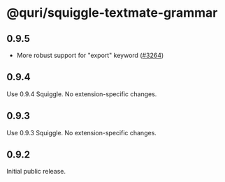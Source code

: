 # @quri/squiggle-textmate-grammar

## 0.9.5

* More robust support for "export" keyword ([#3264](https://github.com/quantified-uncertainty/squiggle/pull/3264))

## 0.9.4

Use 0.9.4 Squiggle. No extension-specific changes.

## 0.9.3

Use 0.9.3 Squiggle. No extension-specific changes.

## 0.9.2

Initial public release.